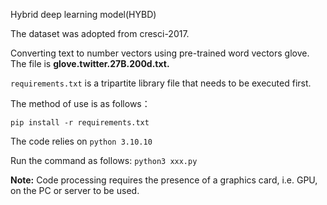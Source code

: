 Hybrid deep learning model(HYBD)

The dataset was adopted from cresci-2017.

Converting text to number vectors using pre-trained word vectors glove. The file is **glove.twitter.27B.200d.txt.**

`requirements.txt`  is a tripartite library file that needs to be executed first.

The method of use is as follows：

```
pip install -r requirements.txt
```

The code relies on `python 3.10.10` 

Run the command as follows:
    `python3 xxx.py`

**Note:** Code processing requires the presence of a graphics card, i.e. GPU, on the PC or server to be used.

